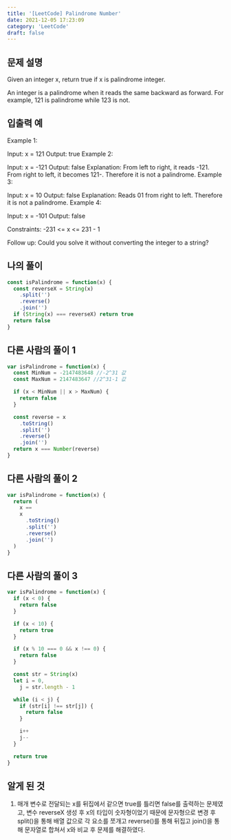 ```yaml
---
title: '[LeetCode] Palindrome Number'
date: 2021-12-05 17:23:09
category: 'LeetCode'
draft: false
---
```


## 문제 설명

Given an integer x, return true if x is palindrome integer.

An integer is a palindrome when it reads the same backward as forward. For example, 121 is palindrome while 123 is not.

## 입출력 예

Example 1:

Input: x = 121
Output: true
Example 2:

Input: x = -121
Output: false
Explanation: From left to right, it reads -121. From right to left, it becomes 121-. Therefore it is not a palindrome.
Example 3:

Input: x = 10
Output: false
Explanation: Reads 01 from right to left. Therefore it is not a palindrome.
Example 4:

Input: x = -101
Output: false

Constraints:
-231 <= x <= 231 - 1

Follow up: Could you solve it without converting the integer to a string?

## 나의 풀이

```javascript
const isPalindrome = function(x) {
  const reverseX = String(x)
    .split('')
    .reverse()
    .join('')
  if (String(x) === reverseX) return true
  return false
}
```

## 다른 사람의 풀이 1

```javascript
var isPalindrome = function(x) {
  const MinNum = -2147483648 //-2^31 값
  const MaxNum = 2147483647 //2^31-1 값

  if (x < MinNum || x > MaxNum) {
    return false
  }

  const reverse = x
    .toString()
    .split('')
    .reverse()
    .join('')
  return x === Number(reverse)
}
```

## 다른 사람의 풀이 2

```javascript
var isPalindrome = function(x) {
  return (
    x ==
    x
      .toString()
      .split('')
      .reverse()
      .join('')
  )
}
```

## 다른 사람의 풀이 3

```javascript
var isPalindrome = function(x) {
  if (x < 0) {
    return false
  }

  if (x < 10) {
    return true
  }

  if (x % 10 === 0 && x !== 0) {
    return false
  }

  const str = String(x)
  let i = 0,
    j = str.length - 1

  while (i < j) {
    if (str[i] !== str[j]) {
      return false
    }

    i++
    j--
  }

  return true
}
```

## 알게 된 것

1. 매개 변수로 전달되는 x를 뒤집에서 같으면 true를 틀리면 false를 출력하는 문제였고, 변수 reverseX 생성 후 x의 타입이 숫자형이었기 때문에 문자형으로 변경 후 split()을 통해 배열 값으로 각 요소를 쪼개고 reverse()를 통해 뒤집고 join()을 통해 문자열로 합쳐서 x와 비교 후 문제를 해결하였다.

```

```
